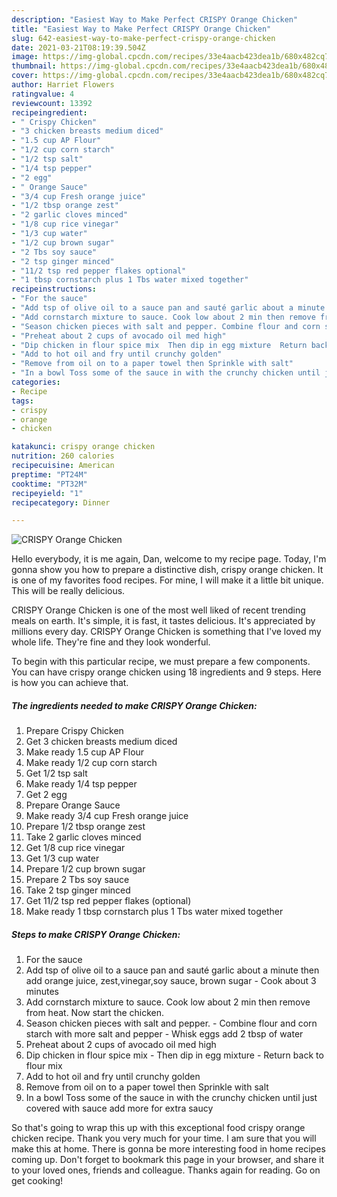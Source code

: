 ```yaml
---
description: "Easiest Way to Make Perfect CRISPY Orange Chicken"
title: "Easiest Way to Make Perfect CRISPY Orange Chicken"
slug: 642-easiest-way-to-make-perfect-crispy-orange-chicken
date: 2021-03-21T08:19:39.504Z
image: https://img-global.cpcdn.com/recipes/33e4aacb423dea1b/680x482cq70/crispy-orange-chicken-recipe-main-photo.jpg
thumbnail: https://img-global.cpcdn.com/recipes/33e4aacb423dea1b/680x482cq70/crispy-orange-chicken-recipe-main-photo.jpg
cover: https://img-global.cpcdn.com/recipes/33e4aacb423dea1b/680x482cq70/crispy-orange-chicken-recipe-main-photo.jpg
author: Harriet Flowers
ratingvalue: 4
reviewcount: 13392
recipeingredient:
- " Crispy Chicken"
- "3 chicken breasts medium diced"
- "1.5 cup AP Flour"
- "1/2 cup corn starch"
- "1/2 tsp salt"
- "1/4 tsp pepper"
- "2 egg"
- " Orange Sauce"
- "3/4 cup Fresh orange juice"
- "1/2 tbsp orange zest"
- "2 garlic cloves minced"
- "1/8 cup rice vinegar"
- "1/3 cup water"
- "1/2 cup brown sugar"
- "2 Tbs soy sauce"
- "2 tsp ginger minced"
- "11/2 tsp red pepper flakes optional"
- "1 tbsp cornstarch plus 1 Tbs water mixed together"
recipeinstructions:
- "For the sauce"
- "Add tsp of olive oil to a sauce pan and sauté garlic about a minute then add orange juice, zest,vinegar,soy sauce, brown sugar  Cook about 3 minutes"
- "Add cornstarch mixture to sauce. Cook low about 2 min then remove from heat. Now start the chicken."
- "Season chicken pieces with salt and pepper. Combine flour and corn starch with more salt and pepper  Whisk eggs add 2 tbsp of water"
- "Preheat about 2 cups of avocado oil med high"
- "Dip chicken in flour spice mix  Then dip in egg mixture  Return back to flour mix"
- "Add to hot oil and fry until crunchy golden"
- "Remove from oil on to a paper towel then Sprinkle with salt"
- "In a bowl Toss some of the sauce in with the crunchy chicken until just covered with sauce add more for extra saucy"
categories:
- Recipe
tags:
- crispy
- orange
- chicken

katakunci: crispy orange chicken 
nutrition: 260 calories
recipecuisine: American
preptime: "PT24M"
cooktime: "PT32M"
recipeyield: "1"
recipecategory: Dinner

---
```



![CRISPY Orange Chicken](https://img-global.cpcdn.com/recipes/33e4aacb423dea1b/680x482cq70/crispy-orange-chicken-recipe-main-photo.jpg)

Hello everybody, it is me again, Dan, welcome to my recipe page. Today, I'm gonna show you how to prepare a distinctive dish, crispy orange chicken. It is one of my favorites food recipes. For mine, I will make it a little bit unique. This will be really delicious.



CRISPY Orange Chicken is one of the most well liked of recent trending meals on earth. It's simple, it is fast, it tastes delicious. It's appreciated by millions every day. CRISPY Orange Chicken is something that I've loved my whole life. They're fine and they look wonderful.


To begin with this particular recipe, we must prepare a few components. You can have crispy orange chicken using 18 ingredients and 9 steps. Here is how you can achieve that.

<!--inarticleads1-->

##### The ingredients needed to make CRISPY Orange Chicken:

1. Prepare  Crispy Chicken
1. Get 3 chicken breasts medium diced
1. Make ready 1.5 cup AP Flour
1. Make ready 1/2 cup corn starch
1. Get 1/2 tsp salt
1. Make ready 1/4 tsp pepper
1. Get 2 egg
1. Prepare  Orange Sauce
1. Make ready 3/4 cup Fresh orange juice
1. Prepare 1/2 tbsp orange zest
1. Take 2 garlic cloves minced
1. Get 1/8 cup rice vinegar
1. Get 1/3 cup water
1. Prepare 1/2 cup brown sugar
1. Prepare 2 Tbs soy sauce
1. Take 2 tsp ginger minced
1. Get 11/2 tsp red pepper flakes (optional)
1. Make ready 1 tbsp cornstarch plus 1 Tbs water mixed together




<!--inarticleads2-->

##### Steps to make CRISPY Orange Chicken:

1. For the sauce
1. Add tsp of olive oil to a sauce pan and sauté garlic about a minute then add orange juice, zest,vinegar,soy sauce, brown sugar  - Cook about 3 minutes
1. Add cornstarch mixture to sauce. Cook low about 2 min then remove from heat. Now start the chicken.
1. Season chicken pieces with salt and pepper. - Combine flour and corn starch with more salt and pepper  - Whisk eggs add 2 tbsp of water
1. Preheat about 2 cups of avocado oil med high
1. Dip chicken in flour spice mix  - Then dip in egg mixture  - Return back to flour mix
1. Add to hot oil and fry until crunchy golden
1. Remove from oil on to a paper towel then Sprinkle with salt
1. In a bowl Toss some of the sauce in with the crunchy chicken until just covered with sauce add more for extra saucy




So that's going to wrap this up with this exceptional food crispy orange chicken recipe. Thank you very much for your time. I am sure that you will make this at home. There is gonna be more interesting food in home recipes coming up. Don't forget to bookmark this page in your browser, and share it to your loved ones, friends and colleague. Thanks again for reading. Go on get cooking!
